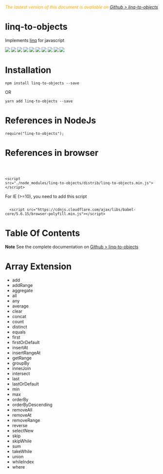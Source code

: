  <div class="Note" style="color:orange;font-style:italic">
 
The lastest version of this document is available on [Github > linq-to-objects](https://sylvain59650.github.io/linq-to-objects/)
</div>

# linq-to-objects

Implements [linq](https://docs.microsoft.com/en-us/dotnet/csharp/programming-guide/concepts/linq/) for javascript


<div style="display:inline">
    <a target="_blank" title="build" href="https://travis-ci.org/Sylvain59650/linq-to-objects"><img src="https://travis-ci.org/Sylvain59650/linq-to-objects.png?branch=master" /></a>
    <a target="_blank" title="version" href="https://www.npmjs.com/package/linq-to-objects"><img src="https://img.shields.io/npm/v/linq-to-objects.svg" /></a>
    <a target="_blank" title="package" href="https://github.com/Sylvain59650/linq-to-objects"><img src="https://img.shields.io/github/package-json/v/Sylvain59650/linq-to-objects.svg" /></a>
    <a target="_blank" title="dependencies" href="https://david-dm.org/Sylvain59650/linq-to-objects"><img src="https://img.shields.io/david/Sylvain59650/linq-to-objects.svg" /></a>
    <a target="_blank" title="dependencies graph" href="http://npm.anvaka.com/#/view/2d/linq-to-objects"><img src="https://img.shields.io/badge/dependencies-graph-blue.svg" /></a>
    <img src="https://img.shields.io/bundlephobia/min/linq-to-objects.svg" />
    <img src="https://img.shields.io/badge/eslint-ok-blue.svg" />
    <a target="_blank" title="tests" href="https://sylvain59650.github.io/linq-to-objects/"><img src="https://img.shields.io/badge/tests-passing-brightgreen.svg" /></a>
    <img src="https://img.shields.io/npm/l/linq-to-objects.svg" />
    <img src="https://hits.dwyl.com/Sylvain59650/linq-to-objects.svg" />
</div>

# Installation

    npm install linq-to-objects --save

OR

    yarn add linq-to-objects --save

# References in NodeJs

    require("linq-to-objects");

# References in browser 
<code>

  &lt;script src="./node_modules/linq-to-objects/distrib/linq-to-objects.min.js"&gt;&lt;/script&gt;
</code>

For IE (>=10), you need to add this script

<code>
  &lt;script src="https://cdnjs.cloudflare.com/ajax/libs/babel-core/5.6.15/browser-polyfill.min.js"&gt;&lt;/script&gt;
</code>


# Table Of Contents

**Note** See the complete documentation on [Github > linq-to-objects](https://sylvain59650.github.io/linq-to-objects/)

# Array Extension
 - add
 - addRange
 - aggregate
 - all
 - any
 - average
 - clear
 - concat
 - count
 - distinct
 - equals
 - first
 - firstOrDefault
 - insertAt
 - insertRangeAt
 - getRange
 - groupBy
 - innerJoin
 - intersect
 - last
 - lastOrDefault
 - min
 - max
 - orderBy
 - orderByDescending
 - removeAll
 - removeAt
 - removeRange
 - reverse
 - selectNew
 - skip
 - skipWhile
 - sum
 - takeWhile
 - union
 - whileIndex
 - where